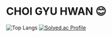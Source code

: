 # CHOI GYU HWAN 😊
![Top Langs](https://github-readme-stats.vercel.app/api/top-langs/?username=Gyuffy&layout=compact)
[![Solved.ac Profile](http://mazassumnida.wtf/api/v2/generate_badge?boj=kkb360)](https://solved.ac/kkb360/)
